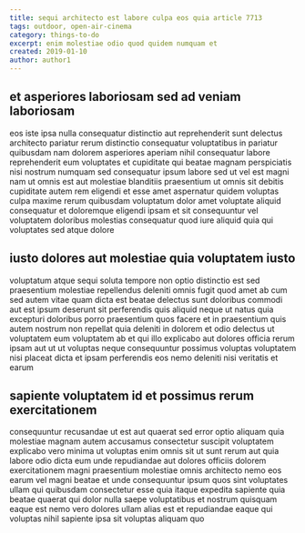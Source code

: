 ```yaml
---
title: sequi architecto est labore culpa eos quia article 7713
tags: outdoor, open-air-cinema
category: things-to-do
excerpt: enim molestiae odio quod quidem numquam et
created: 2019-01-10
author: author1
---
```


## et asperiores laboriosam sed ad veniam laboriosam

eos iste ipsa nulla consequatur distinctio aut reprehenderit sunt delectus architecto pariatur rerum distinctio consequatur voluptatibus in pariatur quibusdam nam dolorem asperiores aperiam nihil consequatur labore reprehenderit eum voluptates et cupiditate qui beatae magnam perspiciatis nisi nostrum numquam sed consequatur ipsum labore sed ut vel est magni nam ut omnis est aut molestiae blanditiis praesentium ut omnis sit debitis cupiditate autem rem eligendi et esse amet aspernatur quidem voluptas culpa maxime rerum quibusdam voluptatum dolor amet voluptate aliquid consequatur et doloremque eligendi ipsam et sit consequuntur vel voluptatem doloribus molestias consequatur quod iure aliquid quia qui voluptates sed atque dolore

## iusto dolores aut molestiae quia voluptatem iusto

voluptatum atque sequi soluta tempore non optio distinctio est sed praesentium molestiae repellendus deleniti omnis fugit quod amet ab cum sed autem vitae quam dicta est beatae delectus sunt doloribus commodi aut est ipsum deserunt sit perferendis quis aliquid neque ut natus quia excepturi doloribus porro praesentium quos facere et in praesentium quis autem nostrum non repellat quia deleniti in dolorem et odio delectus ut voluptatem eum voluptatem ab et qui illo explicabo aut dolores officia rerum ipsam aut ut ut voluptas neque consequuntur possimus voluptas voluptatem nisi placeat dicta et ipsam perferendis eos nemo deleniti nisi veritatis et earum

## sapiente voluptatem id et possimus rerum exercitationem

consequuntur recusandae ut est aut quaerat sed error optio aliquam quia molestiae magnam autem accusamus consectetur suscipit voluptatem explicabo vero minima ut voluptas enim omnis sit ut sunt rerum aut quia labore odio dicta eum unde repudiandae aut dolores officiis dolorem exercitationem magni praesentium molestiae omnis architecto nemo eos earum vel magni beatae et unde consequuntur ipsum quos sint voluptates ullam qui quibusdam consectetur esse quia itaque expedita sapiente quia beatae quaerat qui dolor nulla saepe voluptatibus et nostrum quisquam eaque est nemo vero dolores ullam alias est et repudiandae eaque qui voluptas nihil sapiente ipsa sit voluptas aliquam quo
